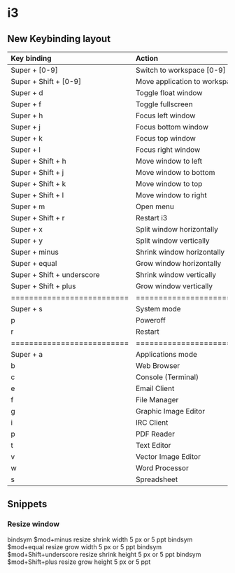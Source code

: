 # i3

## New Keybinding layout

| Key binding                | Action                              |
| :------------------------- | :---------------------------------- |
| Super + [0-9]              | Switch to workspace [0-9]           |
| Super + Shift + [0-9]      | Move application to workspace [0-9] |
| Super + d                  | Toggle float window                 |
| Super + f                  | Toggle fullscreen                   |
| Super + h                  | Focus left window                   | 
| Super + j                  | Focus bottom window                 |
| Super + k                  | Focus top window                    |
| Super + l                  | Focus right window                  |
| Super + Shift + h          | Move window to left                 |
| Super + Shift + j          | Move window to bottom               |
| Super + Shift + k          | Move window to top                  |
| Super + Shift + l          | Move window to right                |
| Super + m                  | Open menu                           |
| Super + Shift + r          | Restart i3                          |
| Super + x                  | Split window horizontally           |
| Super + y                  | Split window vertically             |
| Super + minus              | Shrink window horizontally          |
| Super + equal              | Grow window horizontally            |
| Super + Shift + underscore | Shrink window vertically            |
| Super + Shift + plus       | Grow window vertically              |
| ========================== | =================================== |
| Super + s                  | System mode                         |
|         p                  | Poweroff                            |
|         r                  | Restart                             |
| ========================== | =================================== |
| Super + a                  | Applications mode                   |
|         b                  | Web Browser                         |
|         c                  | Console (Terminal)                  |
|         e                  | Email Client                        |
|         f                  | File Manager                        |
|         g                  | Graphic Image Editor                |
|         i                  | IRC Client                          |
|         p                  | PDF Reader                          |
|         t                  | Text Editor                         |
|         v                  | Vector Image Editor                 |
|         w                  | Word Processor                      |
|         s                  | Spreadsheet                         |

## Snippets

### Resize window

bindsym $mod+minus resize shrink width 5 px or 5 ppt
bindsym $mod+equal resize grow width 5 px or 5 ppt
bindsym $mod+Shift+underscore resize shrink height 5 px or 5 ppt
bindsym $mod+Shift+plus resize grow height 5 px or 5 ppt

